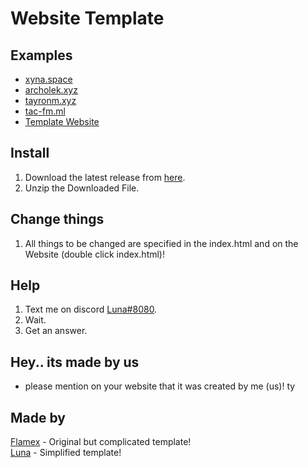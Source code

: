# Website Template

## Examples
- [xyna.space](https://l.xyna.space)
- [archolek.xyz](https://www.archolek.xyz/)
- [tayronm.xyz](https://tayronm.xyz)
- [tac-fm.ml](https://tac-fm.ml)
- [Template Website](https://luna-devv.github.io/Website-Template/)

## Install
1. Download the latest release from [here](https://github.com/MorrisSeemann/Website).
2. Unzip the Downloaded File.

## Change things
1. All things to be changed are specified in the index.html and on the Website (double click index.html)!

## Help
1. Text me on discord [Luna#8080](https://discord.com/users/821472922140803112).
2. Wait.
3. Get an answer.

## Hey.. its made by us
- please mention on your website that it was created by me (us)! ty

## Made by
[Flamex](https://github.com/Flamexdev) - Original but complicated template! <br>
[Luna](https://github.com/Luna-devv) - Simplified template!<br>
